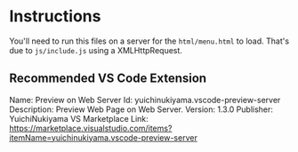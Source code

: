 # Instructions

You'll need to run this files on a server for the `html/menu.html` to load. That's due to `js/include.js` using a XMLHttpRequest.

## Recommended VS Code Extension

Name: Preview on Web Server
Id: yuichinukiyama.vscode-preview-server
Description: Preview Web Page on Web Server.
Version: 1.3.0
Publisher: YuichiNukiyama
VS Marketplace Link: https://marketplace.visualstudio.com/items?itemName=yuichinukiyama.vscode-preview-server
